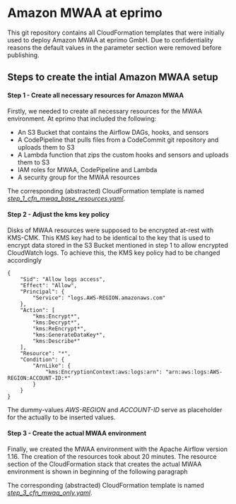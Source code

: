 # Amazon MWAA at eprimo

This git repository contains all CloudFormation templates that were initially used to deploy Amazon MWAA at eprimo GmbH. Due to confidentiality reasons the default values in the parameter section were removed before publishing.

## Steps to create the intial Amazon MWAA setup
#### Step 1 - Create all necessary resources for Amazon MWAA
Firstly, we needed to create all necessary resources for the MWAA environment. At eprimo that included the following:
- An S3 Bucket that contains the Airflow DAGs, hooks, and sensors
- A CodePipeline that pulls files from a CodeCommit git repository and uploads them to S3
- A Lambda function that zips the custom hooks and sensors and uploads them to S3
- IAM roles for MWAA, CodePipeline and Lambda
- A security group for the MWAA resources

The corresponding (abstracted) CloudFormation template is named [_step_1_cfn_mwaa_base_resources.yaml_](https://github.com/tomasEprimo/mwaa_eprimo/blob/main/step_1_cfn_mwaa_base_resources.yaml).

#### Step 2 - Adjust the kms key policy
Disks of MWAA resources were supposed to be encrypted at-rest with KMS-CMK. This KMS key had to be identical to the key that is used to encrypt data stored in the S3 Bucket mentioned in step 1 to allow encrypted CloudWatch logs. To achieve this, the KMS key policy had to be changed accordingly

```
{
    "Sid": "Allow logs access",
    "Effect": "Allow",
    "Principal": {
        "Service": "logs.AWS-REGION.amazonaws.com"
    },
    "Action": [
        "kms:Encrypt*",
        "kms:Decrypt*",
        "kms:ReEncrypt*",
        "kms:GenerateDataKey*",
        "kms:Describe*"
    ],
    "Resource": "*",
    "Condition": {
        "ArnLike": {
            "kms:EncryptionContext:aws:logs:arn": "arn:aws:logs:AWS-REGION:ACCOUNT-ID:*"
        }
    }
}
```
The dummy-values *AWS-REGION* and *ACCOUNT-ID* serve as placeholder for the actually to be inserted values.

#### Step 3 - Create the actual MWAA environment
Finally, we created the MWAA environment with the Apache Airflow version 1.16. The creation of the resources took about 20 minutes.
The resource section of the CloudFormation stack that creates the actual MWAA environment is shown in beginning of the following paragraph

The corresponding (abstracted) CloudFormation template is named [_step_3_cfn_mwaa_only.yaml_](https://github.com/tomasEprimo/mwaa_eprimo/blob/main/step_3_cfn_mwaa_environment.yaml).
